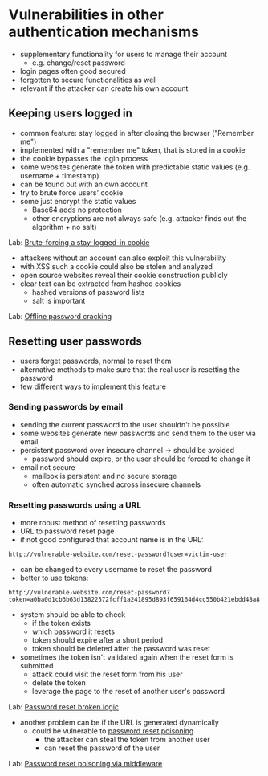 # Vulnerabilities in other authentication mechanisms
* supplementary functionality for users to manage their account
  * e.g. change/reset password
* login pages often good secured
* forgotten to secure functionalities as well
* relevant if the attacker can create his own account

## Keeping users logged in
* common feature: stay logged in after closing the browser ("Remember me")
* implemented with a "remember me" token, that is stored in a cookie
* the cookie bypasses the login process
* some websites generate the token with predictable static values (e.g. username + timestamp)
* can be found out with an own account
* try to brute force users' cookie
* some just encrypt the static values
  * Base64 adds no protection
  * other encryptions are not always safe (e.g. attacker finds out the algorithm + no salt)

Lab: [Brute-forcing a stay-logged-in cookie](../labs/Brute-forcing_a_stay-logged-in_cookie.md)

* attackers without an account can also exploit this vulnerability
* with XSS such a cookie could also be stolen and analyzed
* open source websites reveal their cookie construction publicly
* clear text can be extracted from hashed cookies
  * hashed versions of password lists
  * salt is important

Lab: [Offline password cracking](../labs/Offline_password_cracking.md)

## Resetting user passwords
* users forget passwords, normal to reset them
* alternative methods to make sure that the real user is resetting the password
* few different ways to implement this feature

### Sending passwords by email
* sending the current password to the user shouldn't be possible
* some websites generate new passwords and send them to the user via email
* persistent password over insecure channel -> should be avoided
  * password should expire, or the user should be forced to change it
* email not secure
  * mailbox is persistent and no secure storage
  * often automatic synched across insecure channels

### Resetting passwords using a URL
* more robust method of resetting passwords
* URL to password reset page
* if not good configured that account name is in the URL:
```
http://vulnerable-website.com/reset-password?user=victim-user
```
* can be changed to every username to reset the password
* better to use tokens:
```
http://vulnerable-website.com/reset-password?token=a0ba0d1cb3b63d13822572fcff1a241895d893f659164d4cc550b421ebdd48a8
```
* system should be able to check
  * if the token exists
  * which password it resets
  * token should expire after a short period
  * token should be deleted after the password was reset
* sometimes the token isn't validated again when the reset form is submitted
  * attack could visit the reset form from his user
  * delete the token
  * leverage the page to the reset of another user's password

Lab: [Password reset broken logic](../labs/Password_reset_broken_logic.md)

* another problem can be if the URL is generated dynamically
  * could be vulnerable to [password reset poisoning](./Password_reset_poisoning.md)
    * the attacker can steal the token from another user
    * can reset the password of the user

Lab: [Password reset poisoning via middleware](../labs/Password_reset_poisoning_via_middleware.md)
